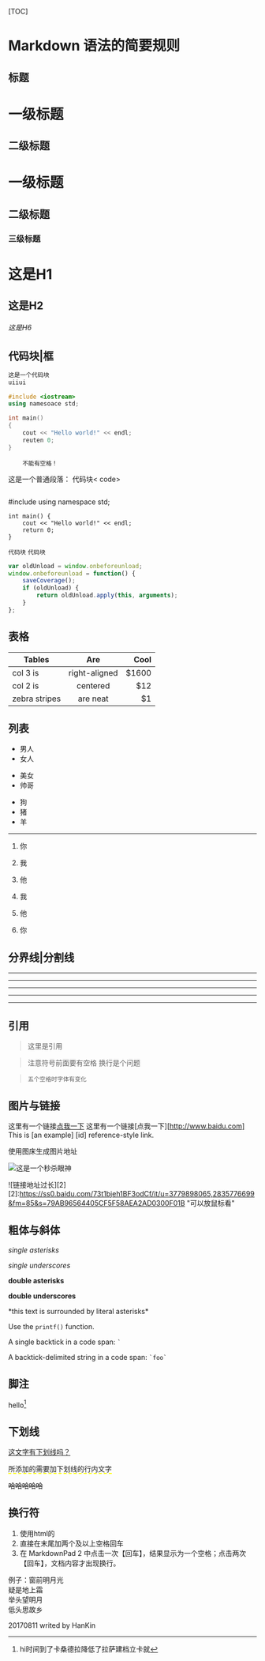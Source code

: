[TOC]

# Markdown 语法的简要规则
## 标题

一级标题
========
二级标题
--------

# 一级标题
## 二级标题
### 三级标题
# 这是H1
## 这是H2
###### 这是H6

## 代码块|框

```java
这是一个代码块
uiiui
```

```C++
#include <iostream>
using namesoace std;

int main()
{
	cout << "Hello world!" << endl;
	reuten 0;
}
```

```
	不能有空格！
 ```



这是一个普通段落：
    代码块< code><pre></pre>
    #include <iostream>
    using namespace std;

    int main() {
        cout << "Hello world!" << endl;
        return 0;
    }

```代码块```
`代码块`

```javascript
var oldUnload = window.onbeforeunload;
window.onbeforeunload = function() {
    saveCoverage();
    if (oldUnload) {
        return oldUnload.apply(this, arguments);
    }
};
``` 

## 表格
| Tables        | Are           | Cool  |
| ------------- |:-------------:| -----:|
| col 3 is      | right-aligned | $1600 |
| col 2 is      | centered      |   $12 |
| zebra stripes | are neat      |    $1 |

## 列表
* 男人
* 女人

+ 美女
+ 帅哥

- 狗
- 猪
- 羊

---

1. 你
2. 我
3. 他

2. 我
3. 他
1. 你

## 分界线|分割线
------------------------
- - - - - - -
* * * * * * * * 
********************************
___________________________________

## 引用
> 这里是引用

> 注意符号前面要有空格
> 换行是个问题

>     五个空格时字体有变化

## 图片与链接
这里有一个链接[点我一下](http://www.baidu.com "百度一下你就知道") 
这里有一个链接[点我一下][http://www.baidu.com]
This is [an example] [id] reference-style link.

使用图床生成图片地址

![这是一个秒杀眼神](https://bkssl.bdimg.com/cms/rc/r/image/2014-09-07/ef0743df4c8fb79a1856c0f0917aa2b3_134_100.jpg "这是备注")

![链接地址过长][2]
[2]:https://ss0.baidu.com/73t1bjeh1BF3odCf/it/u=3779898065,2835776699&fm=85&s=79AB96564405CF5F58AEA2AD0300F01B "可以放鼠标看"

## 粗体与斜体
*single asterisks*

_single underscores_

**double asterisks**

__double underscores__

\*this text is surrounded by literal asterisks\*

Use the `printf()` function.

A single backtick in a code span: `` ` ``

A backtick-delimited string in a code span: `` `foo` ``

## 脚注

hello[^hello]

[^hello]: hi时间到了卡桑德拉降低了拉萨建档立卡就

## 下划线
<u>这文字有下划线吗？</u>

<span style="border-bottom:2px dashed yellow;">所添加的需要加下划线的行内文字</span>

~~哈哈哈哈哈~~

## 换行符
1. 使用html的</br>
2. 直接在末尾加两个及以上空格回车  
3. 在 MarkdownPad 2 中点击一次【回车】，结果显示为一个空格；点击两次【回车】，文档内容才出现换行。

例子：窗前明月光  
疑是地上霜  
举头望明月  
低头思故乡  
  
20170811 writed by HanKin
